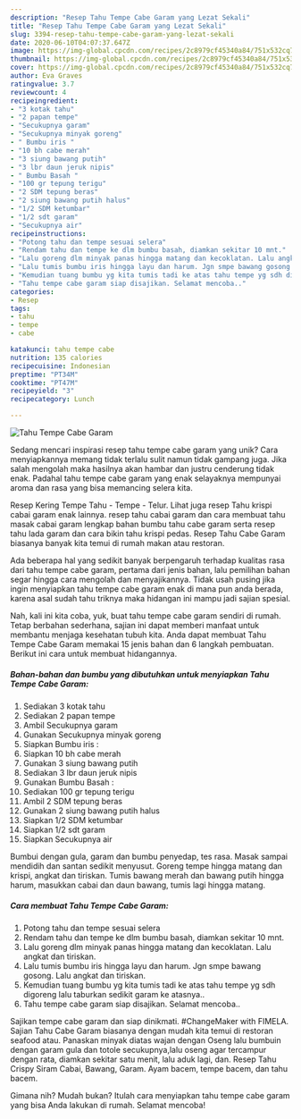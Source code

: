 ```yaml
---
description: "Resep Tahu Tempe Cabe Garam yang Lezat Sekali"
title: "Resep Tahu Tempe Cabe Garam yang Lezat Sekali"
slug: 3394-resep-tahu-tempe-cabe-garam-yang-lezat-sekali
date: 2020-06-10T04:07:37.647Z
image: https://img-global.cpcdn.com/recipes/2c8979cf45340a84/751x532cq70/tahu-tempe-cabe-garam-foto-resep-utama.jpg
thumbnail: https://img-global.cpcdn.com/recipes/2c8979cf45340a84/751x532cq70/tahu-tempe-cabe-garam-foto-resep-utama.jpg
cover: https://img-global.cpcdn.com/recipes/2c8979cf45340a84/751x532cq70/tahu-tempe-cabe-garam-foto-resep-utama.jpg
author: Eva Graves
ratingvalue: 3.7
reviewcount: 4
recipeingredient:
- "3 kotak tahu"
- "2 papan tempe"
- "Secukupnya garam"
- "Secukupnya minyak goreng"
- " Bumbu iris "
- "10 bh cabe merah"
- "3 siung bawang putih"
- "3 lbr daun jeruk nipis"
- " Bumbu Basah "
- "100 gr tepung terigu"
- "2 SDM tepung beras"
- "2 siung bawang putih halus"
- "1/2 SDM ketumbar"
- "1/2 sdt garam"
- "Secukupnya air"
recipeinstructions:
- "Potong tahu dan tempe sesuai selera"
- "Rendam tahu dan tempe ke dlm bumbu basah, diamkan sekitar 10 mnt."
- "Lalu goreng dlm minyak panas hingga matang dan kecoklatan. Lalu angkat dan tiriskan."
- "Lalu tumis bumbu iris hingga layu dan harum. Jgn smpe bawang gosong. Lalu angkat dan tiriskan."
- "Kemudian tuang bumbu yg kita tumis tadi ke atas tahu tempe yg sdh digoreng lalu taburkan sedikit garam ke atasnya.."
- "Tahu tempe cabe garam siap disajikan. Selamat mencoba.."
categories:
- Resep
tags:
- tahu
- tempe
- cabe

katakunci: tahu tempe cabe 
nutrition: 135 calories
recipecuisine: Indonesian
preptime: "PT34M"
cooktime: "PT47M"
recipeyield: "3"
recipecategory: Lunch

---
```



![Tahu Tempe Cabe Garam](https://img-global.cpcdn.com/recipes/2c8979cf45340a84/751x532cq70/tahu-tempe-cabe-garam-foto-resep-utama.jpg)

Sedang mencari inspirasi resep tahu tempe cabe garam yang unik? Cara menyiapkannya memang tidak terlalu sulit namun tidak gampang juga. Jika salah mengolah maka hasilnya akan hambar dan justru cenderung tidak enak. Padahal tahu tempe cabe garam yang enak selayaknya mempunyai aroma dan rasa yang bisa memancing selera kita.

Resep Kering Tempe Tahu - Tempe - Telur. Lihat juga resep Tahu krispi cabai garam enak lainnya. resep tahu cabai garam dan cara membuat tahu masak cabai garam lengkap bahan bumbu tahu cabe garam serta resep tahu lada garam dan cara bikin tahu krispi pedas. Resep Tahu Cabe Garam biasanya banyak kita temui di rumah makan atau restoran.

Ada beberapa hal yang sedikit banyak berpengaruh terhadap kualitas rasa dari tahu tempe cabe garam, pertama dari jenis bahan, lalu pemilihan bahan segar hingga cara mengolah dan menyajikannya. Tidak usah pusing jika ingin menyiapkan tahu tempe cabe garam enak di mana pun anda berada, karena asal sudah tahu triknya maka hidangan ini mampu jadi sajian spesial.


Nah, kali ini kita coba, yuk, buat tahu tempe cabe garam sendiri di rumah. Tetap berbahan sederhana, sajian ini dapat memberi manfaat untuk membantu menjaga kesehatan tubuh kita. Anda dapat membuat Tahu Tempe Cabe Garam memakai 15 jenis bahan dan 6 langkah pembuatan. Berikut ini cara untuk membuat hidangannya.

<!--inarticleads1-->

##### Bahan-bahan dan bumbu yang dibutuhkan untuk menyiapkan Tahu Tempe Cabe Garam:

1. Sediakan 3 kotak tahu
1. Sediakan 2 papan tempe
1. Ambil Secukupnya garam
1. Gunakan Secukupnya minyak goreng
1. Siapkan  Bumbu iris :
1. Siapkan 10 bh cabe merah
1. Gunakan 3 siung bawang putih
1. Sediakan 3 lbr daun jeruk nipis
1. Gunakan  Bumbu Basah :
1. Sediakan 100 gr tepung terigu
1. Ambil 2 SDM tepung beras
1. Gunakan 2 siung bawang putih halus
1. Siapkan 1/2 SDM ketumbar
1. Siapkan 1/2 sdt garam
1. Siapkan Secukupnya air


Bumbui dengan gula, garam dan bumbu penyedap, tes rasa. Masak sampai mendidih dan santan sedikit menyusut. Goreng tempe hingga matang dan krispi, angkat dan tiriskan. Tumis bawang merah dan bawang putih hingga harum, masukkan cabai dan daun bawang, tumis lagi hingga matang. 

<!--inarticleads2-->

##### Cara membuat Tahu Tempe Cabe Garam:

1. Potong tahu dan tempe sesuai selera
1. Rendam tahu dan tempe ke dlm bumbu basah, diamkan sekitar 10 mnt.
1. Lalu goreng dlm minyak panas hingga matang dan kecoklatan. Lalu angkat dan tiriskan.
1. Lalu tumis bumbu iris hingga layu dan harum. Jgn smpe bawang gosong. Lalu angkat dan tiriskan.
1. Kemudian tuang bumbu yg kita tumis tadi ke atas tahu tempe yg sdh digoreng lalu taburkan sedikit garam ke atasnya..
1. Tahu tempe cabe garam siap disajikan. Selamat mencoba..


Sajikan tempe cabe garam dan siap dinikmati. #ChangeMaker with FIMELA. Sajian Tahu Cabe Garam biasanya dengan mudah kita temui di restoran seafood atau. Panaskan minyak diatas wajan dengan Oseng lalu bumbuin dengan garam gula dan totole secukupnya,lalu oseng agar tercampur dengan rata, diamkan sekitar satu menit, lalu aduk lagi, dan. Resep Tahu Crispy Siram Cabai, Bawang, Garam. Ayam bacem, tempe bacem, dan tahu bacem. 

Gimana nih? Mudah bukan? Itulah cara menyiapkan tahu tempe cabe garam yang bisa Anda lakukan di rumah. Selamat mencoba!
